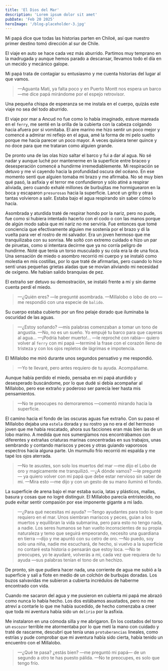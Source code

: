 ```yaml
---
title: 'El Dios del Mar'
description: 'Lorem ipsum dolor sit amet'
pubDate: 'Feb 20 2025'
heroImage: '/blog-placeholder-3.jpg'
---
```


Mi papá dice que todas las historias parten en Chiloé, así que nuestro primer destino tomó dirección al sur de Chile.

El viaje en auto se hace cada vez más aburrido. Partimos muy temprano en la madrugada y aunque hemos parado a descansar, llevamos todo el día en un mecido y mecánico galope.

Mi papá trata de contagiar su entusiasmo y me cuenta historias del lugar al que vamos.

> —Aguanta Mati, ya falta poco y en Puerto Montt nos espera un barco —me dice papá mirándome por el espejo retrovisor.

Una pequeña chispa de esperanza se me instala en el cuerpo, quizás este viaje no sea del todo aburrido.

El viaje por mar a Ancud no fue como lo había imaginado, estuve mareada en el `ferry`, me senté en la orilla de la cubierta con la cabeza colgando hacia afuera por si vomitaba. El aire marino me hizo sentir un poco mejor y comencé a admirar mi reflejo en el agua, amé la forma de mi pelo suelto porque me hacía parecer un poco mayor. A veces quisiera tener quince y no doce para que me trataran como alguien grande.

De pronto una de las olas hizo saltar el barco y fui a dar al agua. No sé nadar y aunque luché por mantenerme en la superficie entre braceo y desesperación comencé a hundirme irremediablemente. Mi respiración se detuvo y me vi cayendo hacia la profundidad oscura del océano. En ese momento sentí que alguien tomaba mi brazo y me afirmaba. No sé muy bien qué pasó, la asfixia y el terror me confundieron y sólo atiné a respirar aliviada, pero cuando exhalé millones de burbujitas me hormiguearon en la boca y escaparon `presurosas` hacia la superficie. Lancé un grito y otras tantas volvieron a salir. Estaba bajo el agua respirando sin saber cómo lo hacía.

Asombrada y aturdida traté de respirar hondo por la nariz, pero no pude, fue como si hubiera intentado hacerlo con el codo o con las manos porque de algún modo sabía que mi nariz no me serviría. Fue entonces que tomé conciencia que efectivamente alguien me sostenía por el brazo y di la vuelta para ver el rostro de mi salvador. Era un joven hermoso que me tranquilizaba con su sonrisa. Me soltó con extremo cuidado e hizo un par de piruetas, como si intentara decirme que ya no corría peligro de hundirme. Noté que tenía un torso musculado y su cola era la de una foca. Una sensación de miedo o asombro recorrió mi cuerpo y se instaló como molestia en mis costillas, por lo que traté de afirmarlas, pero cuando lo hice sentí unas pequeñas grietas aladas que se movían aliviando mi necesidad de oxígeno. Me habían salido branquias de pez.

El extraño ser detuvo su demostración, se instaló frente a mí y sin darme cuenta perdí el miedo.

> —¿Quién eres? —le pregunté asombrada.
> —Millalobo o lobo de oro —me respondió con una especie de `balido`.

Su cuerpo estaba cubierto por un fino pelaje dorado que iluminaba la oscuridad de las aguas.

> —¿Estoy soñando? —mis palabras comenzaban a tomar un tono de angustia.
> —No, no es un sueño. Yo empujé tu barco para que cayeras al agua…
> —¡Podría haber muerto!... —le reproché con rabia— quiero volver al `ferry` con mi papá —terminé la frase con el corazón lleno de tristeza y con los ojos repletos de lágrimas e impotencia.

El Millalobo me miró durante unos segundos pensativo y me respondió.

> —Yo te llevaré, pero antes requiero de tu ayuda. Acompáñame.

Aunque había perdido el miedo, pensaba en mi papá aturdido y desesperado buscándome, por lo que dudé si debía acompañar al Millalobo, pero ese extraño y poderoso ser parecía leer hasta mis pensamientos.

> —No te preocupes no demoraremos —comentó mirando hacia la superficie.  

El camino hacia el fondo de las oscuras aguas fue extraño. Con su paso el Millalobo dejaba una `estela` dorada y su rostro ya no era el del hermoso joven que me había rescatado, ahora sus facciones eran más bien las de un lobo marino. A medida que nos sumergíamos nos encontrábamos con diferentes y extrañas criaturas marinas concentradas en sus trabajos, unas sembrando y contando mariscos y peces y otras guiando vaporosos espectros hacia alguna parte. Un murmullo frío recorrió mi espalda y me tapé los ojos aterrada.

> —No te asustes, son solo los muertos del mar —me dijo el Lobo de oro y magicamente me tranquilizó.
> —¿A dónde vamos? —le pregunté— ya quiero volver con mi papá que debe estar nervioso sin saber de mi.
> —Mira esto —me dijo y con un gesto de su mano iluminó el fondo.

La superficie de arena bajo el mar estaba sucia, latas y plásticos, mallas, basura y cosas que no logré distinguir. El Millalobo parecía entristecido, no pude evitar sentir compasión por ese imponente gigante a mi lado.

> —¿Para qué necesitas mi ayuda?
> —Tengo ayudantes para todo lo que requiero en el mar. Unos siembran mariscos y peces, guían a los muertos y equilibran la vida submarina, pero para esto no tengo nada, a nadie. Los seres humanos se han vuelto inconscientes de su propia naturaleza y temo que seguirá empeorando, necesito una guardiana en tierra —dijo y me apuntó con su cetro de oro.
> —No puedo, soy solo una niña, nadie me escuchará, de hecho, si vuelvo a la superficie no contaré esta historia o pensarán que estoy loca.
> —No te preocupes, yo te ayudaré, volverás a mi, cada vez que requiera de tu ayuda —sus palabras tenían el tono de un hechizo.

De pronto, sin que pudiera hacer nada, una corriente de agua me subió a la superficie y salí a flote en medio de un colchón de burbujas doradas. Los buzos salvavidas me subieron a cubierta incrédulos de haberme encontrado con vida.

Cuando me sacaron del agua y me pusieron en cubierta mi papá me abrazó como nunca lo había hecho. Los dos estábamos asustados, pero no me atreví a contarle lo que me había sucedido, de hecho comenzaba a creer que toda mi aventura había sido un `delirio` por la asfixia.

Me instalaron en una cómoda silla y me abrigaron. En los costados del torso un `escozor` terrible me atormentaba por lo que metí la mano con cuidado y traté de rascarme, descubrí que tenía unas `protuberancias` lineales, como estrías y pude comprobar que mi aventura había sido cierta, había tenido un encuentro con el Millalobo.

> —¿Qué te pasa? ¿estás bien? —me preguntó mi papá— de un segundo a otro te has puesto pálida.
> —No te preocupes, es solo que tengo frío.
